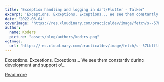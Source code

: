 ```yaml
---
title: 'Exception handling and logging in dart/Flutter - Talker'
excerpt: 'Exceptions, Exceptions, Exceptions... We see them constantly during development and support of...'
date: '2022-06-04'
coverImage: 'https://res.cloudinary.com/practicaldev/image/fetch/s--57Lbfflt--/c_imagga_scale,f_auto,fl_progressive,h_420,q_66,w_1000/https://dev-to-uploads.s3.amazonaws.com/uploads/articles/24inb6dezrzl6srsokc7.gif'
author:
  name: Koders
  picture: "assets/blog/authors/koders.png"
ogImage:
  url: 'https://res.cloudinary.com/practicaldev/image/fetch/s--57Lbfflt--/c_imagga_scale,f_auto,fl_progressive,h_420,q_66,w_1000/https://dev-to-uploads.s3.amazonaws.com/uploads/articles/24inb6dezrzl6srsokc7.gif'
---
```


Exceptions, Exceptions, Exceptions... We see them constantly during development and support of...

[Read more](https://dev.to/frezyx/exception-handling-and-logging-in-dartflutter-talker-25o4)
